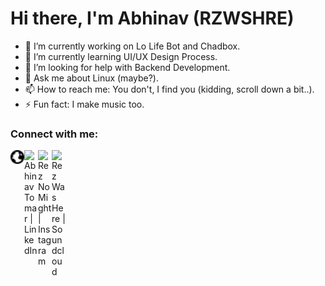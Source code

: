 # Hi there, I'm Abhinav (RZWSHRE)


- 🔭 I’m currently working on Lo Life Bot and Chadbox.
- 🌱 I’m currently learning UI/UX Design Process.
- 🤔 I’m looking for help with Backend Development.
- 💬 Ask me about Linux (maybe?).
- 📫 How to reach me: You don't, I find you (kidding, scroll down a bit..).
- ⚡ Fun fact: I make music too.

### Connect with me:

[<img align="left" alt="Portfolio" width="22px" src="https://raw.githubusercontent.com/iconic/open-iconic/master/svg/globe.svg" />](https://vrezn0v.github.io/Abhinav/)
[<img align="left" alt="Abhinav Tomar | LinkedIn" width="22px" src="https://cdn.jsdelivr.net/npm/simple-icons@v3/icons/linkedin.svg" />](https://linkedin.com/in/abhinav_tomar)
[<img align="left" alt="Rez No Might | Instagram" width="22px" src="https://cdn.jsdelivr.net/npm/simple-icons@v3/icons/instagram.svg" />](https://instagram.com/rzwshre._)
[<img align="left" alt="Rez Was Here | Soundcloud" width="22px" src="http://simpleicons.org/icons/soundcloud.svg" />](https://soundcloud.com/rzwshre)
<br />
